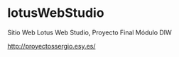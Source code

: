 # lotusWebStudio
Sitio Web Lotus Web Studio, Proyecto Final Módulo DIW

http://proyectossergio.esy.es/
